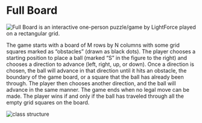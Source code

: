 # Full Board

![Full Board](http://www.addictinggames.com/puzzle-games/fullboard.jsp) is an interactive one-person puzzle/game by LightForce played on a rectangular grid.

The game starts with a board of M rows by N columns with some grid squares marked as “obstacles” (drawn as black dots).  The player chooses a starting position to place a ball (marked “S” in the figure to the right) and chooses a direction to advance (left, right, up, or down).  Once a direction is chosen, the ball will advance in that direction until it hits an obstacle, the boundary of the game board, or a square that the ball has already been through.  The player then chooses another direction, and the ball will advance in the same manner. The game ends when no legal move can be made.  The player wins if and only if the ball has traveled through all the empty grid squares on the board.

![class structure](LinkedListDesign.png)

